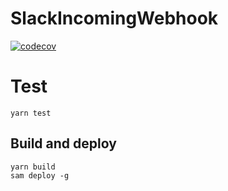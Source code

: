 # SlackIncomingWebhook

[![codecov](https://codecov.io/gh/masaminh/SlackIncomingWebhook/branch/main/graph/badge.svg?token=W5RY0GMJBU)](https://codecov.io/gh/masaminh/SlackIncomingWebhook)

# Test

```
yarn test
```

## Build and deploy

```
yarn build
sam deploy -g
```
